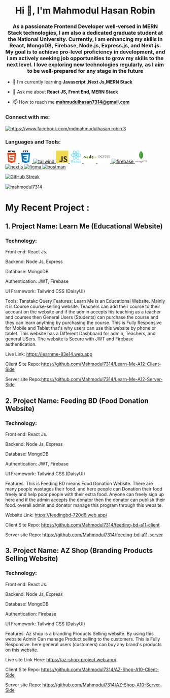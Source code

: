 
<p><img align="center" src="https://i.ibb.co/cF1Spyn/Navy-Blue-Geometric-Technology-Linked-In-Banner.jpg" alt="" height="" width="1280" /></a></p>


<h1 align="center">Hi 👋, I'm Mahmodul Hasan Robin</h1>
<h3 align="center">As a passionate Frontend Developer well-versed in MERN Stack technologies, I am also a dedicated graduate student at the National University. Currently, 
I am enhancing my skills in React, MongoDB, Firebase, Node.js, Express.js, and Next.js. My goal is to achieve pro-level proficiency in development,
 and I am actively seeking job opportunities to grow my skills to the next level. I love exploring new technologies regularly,
 as I aim to be well-prepared for any stage in the future</h3>

- 🌱 I’m currently learning **Javascript ,Next Js,MERN Stack**

- 💬 Ask me about **React JS, Front End, MERN Stack**

- 📫 How to reach me **mahmudulhasan7314@gmail.com**

<h3 align="left">Connect with me:</h3>
<p align="left">
<a href="https://fb.com/https://www.facebook.com/mdmahmudulhasan.robin.3" target="blank"><img align="center" src="https://raw.githubusercontent.com/rahuldkjain/github-profile-readme-generator/master/src/images/icons/Social/facebook.svg" alt="https://www.facebook.com/mdmahmudulhasan.robin.3" height="30" width="40" /></a>

</p>

<h3 align="left">Languages and Tools:</h3>
<p align="left"> <a href="https://www.w3.org/html/" target="_blank" rel="noreferrer"> <img src="https://raw.githubusercontent.com/devicons/devicon/master/icons/html5/html5-original-wordmark.svg" alt="html5" width="40" height="40"/> </a>
 <a href="https://www.w3schools.com/css/" target="_blank" rel="noreferrer"> <img src="https://raw.githubusercontent.com/devicons/devicon/master/icons/css3/css3-original-wordmark.svg" alt="css3" width="40" height="40"/> </a>
 <a href="https://tailwindcss.com/" target="_blank" rel="noreferrer"> <img src="https://www.vectorlogo.zone/logos/tailwindcss/tailwindcss-icon.svg" alt="tailwind" width="40" height="40"/> </a>
  <a href="https://developer.mozilla.org/en-US/docs/Web/JavaScript" target="_blank" rel="noreferrer"> <img src="https://raw.githubusercontent.com/devicons/devicon/master/icons/javascript/javascript-original.svg" alt="javascript" width="40" height="40"/> </a>
  <a href="https://reactjs.org/" target="_blank" rel="noreferrer"> <img src="https://raw.githubusercontent.com/devicons/devicon/master/icons/react/react-original-wordmark.svg" alt="react" width="40" height="40"/> </a> 
  <a href="https://nodejs.org" target="_blank" rel="noreferrer"> <img src="https://raw.githubusercontent.com/devicons/devicon/master/icons/nodejs/nodejs-original-wordmark.svg" alt="nodejs" width="40" height="40"/> </a>
  <a href="https://expressjs.com" target="_blank" rel="noreferrer"> <img src="https://raw.githubusercontent.com/devicons/devicon/master/icons/express/express-original-wordmark.svg" alt="express" width="40" height="40"/> </a>
  <a href="https://firebase.google.com/" target="_blank" rel="noreferrer"> <img src="https://www.vectorlogo.zone/logos/firebase/firebase-icon.svg" alt="firebase" width="40" height="40"/> </a>  <a href="https://www.mongodb.com/" target="_blank" rel="noreferrer"> <img src="https://raw.githubusercontent.com/devicons/devicon/master/icons/mongodb/mongodb-original-wordmark.svg" alt="mongodb" width="40" height="40"/> </a> <a href="https://nextjs.org/" target="_blank" rel="noreferrer"> <img src="https://cdn.worldvectorlogo.com/logos/nextjs-2.svg" alt="nextjs" width="40" height="40"/> </a> 
  <a href="https://www.figma.com/" target="_blank" rel="noreferrer"> <img src="https://www.vectorlogo.zone/logos/figma/figma-icon.svg" alt="figma" width="40" height="40"/> </a> <a href="https://postman.com" target="_blank" rel="noreferrer"> <img src="https://www.vectorlogo.zone/logos/getpostman/getpostman-icon.svg" alt="postman" width="40" height="40"/> </a>  </p>
  <a href="https://git.io/streak-stats"><img src="https://github-readme-streak-stats.herokuapp.com?user=Mahmodul7314&theme=dracula" alt="GitHub Streak" /></a>

<p><img align="center" src="https://github-readme-stats.vercel.app/api/top-langs?username=mahmodul7314&show_icons=true&locale=en&layout=compact" alt="mahmodul7314" /></p>




# My Recent Project :
## 1. Project Name: Learn Me (Educational Website)
### Technology: 
Front end: React Js.

Backend: Node Js, Express

Database: MongoDB

Authentication: JWT, Firebase

UI Framework: Tailwind CSS (DaisyUI)

Tools: Tanstakc Query
Features: Learn Me is an Educational Website. Mainly it is Course course-selling website.
Teachers can add their course to their account on the website and if the admin accepts his teaching 
as a teacher and courses then General Users (Students) can purchase the course and they can learn anything by purchasing the course.
This is Fully Responsive for Mobile and Tablet that's why users can use this website by phone or tablet.
This website has a Different Dashboard for admin, Teachers, and general USers.
The website is Secure with JWT and Firebase authentication.

Live Link: https://learnme-83e14.web.app

Client Site Repo: https://github.com/Mahmodul7314/Learn-Me-A12-Client-Side

Server site Repo:https://github.com/Mahmodul7314/Learn-Me-A12-Server-Side


## 2. Project Name: Feeding BD (Food Donation Website)
### Technology: 
Front end: React Js.

Backend: Node Js, Express

Database: MongoDB

Authentication: JWT, Firebase

UI Framework: Tailwind CSS (DaisyUI)

Features: This is Feeding BD  means Food Donation Website. There are many people wastages their food.
and here people can Donation their food freely and help poor people with their extra food. Anyone can freely sign up here and if the admin accepts the donator then the donator can publish their food. overall admin and donator manage this program through this website.

Website Link: https://feedingbd-720d6.web.app/

Client Site Repo: https://github.com/Mahmodul7314/feeding-bd-a11-client

Server site Repo: https://github.com/Mahmodul7314/feeding-bd-a11-server


## 3. Project Name: AZ Shop (Branding Products Selling Website)
### Technology: 
Front end: React Js.

Backend: Node Js, Express

Database: MongoDB

Authentication: Firebase

UI Framework: Tailwind CSS (DaisyUI)

Features: Az shop is a branding Products Selling website. By using this website Admin Can manage Product selling to the customers. This is Fully Responsive. here general users (customers) can buy any brand's products on this website.

Live site Link Here: https://az-shop-project.web.app/



Client Site Repo: https://github.com/Mahmodul7314/AZ-Shop-A10-Client-Side

Server site Repo: https://github.com/Mahmodul7314/AZ-Shop-A10-Server-Side


